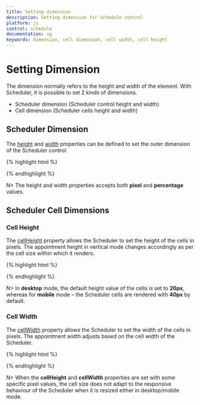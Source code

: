 ```yaml
---
title: Setting dimension
description: Setting dimension for Schedule control
platform: js
control: schedule
documentation: ug
keywords: dimension, cell dimension, cell width, cell height 
---
```

# Setting Dimension

The dimension normally refers to the height and width of the element. With Scheduler, it is possible to set 2 kinds of dimensions.

* Scheduler dimension (Scheduler control height and width)
* Cell dimension (Scheduler cells height and width)

## Scheduler Dimension


The [height](/js/api/ejschedule#members:height) and [width](/js/api/ejschedule#members:width) properties can be defined to set the outer dimension of the Scheduler control.

{% highlight html %}
<!-- HTML element will initialize as a ejSchedule -->

<div id="schedule"></div>

<script>

$(function () {

$("#schedule").ejSchedule({

//Setting dimension of Scheduler

width: "70%",

height: "500px"

});

});

</script>



{% endhighlight %}

N> The height and width properties accepts both **pixel** and **percentage** values.

## Scheduler Cell Dimensions

### Cell Height

The [cellHeight](/js/api/ejschedule#members:cellheight) property allows the Scheduler to set the height of the cells in pixels. The appointment height in vertical mode changes accordingly as per the cell size within which it renders.

{% highlight html %}


<div id="Schedule1"></div>



<script type="text/javascript">

$(function () {

$("#Schedule1").ejSchedule({

currentDate: new Date(2015, 11, 2),

cellHeight: "40px",

appointmentSettings: {

dataSource: [{

Id: 100,

Subject: "Research on Sky Miracles",

StartTime: new Date(2015, 11, 2, 9, 00),

EndTime: new Date(2015, 11, 2, 10, 30)

}]

}

});

});

</script>



{% endhighlight %}

N> In **desktop** mode, the default height value of the cells is set to **20px**, whereas for **mobile** mode – the Scheduler cells are rendered with **40px** by default.

### Cell Width

The [cellWidth](/js/api/ejschedule#members:cellwidth) property allows the Scheduler to set the width of the cells in pixels. The appointment width adjusts based on the cell width of the Scheduler.

{% highlight html %}


<div id="Schedule1"></div>



<script type="text/javascript">

$(function () {

$("#Schedule1").ejSchedule({

currentDate: new Date(2015, 11, 2),

cellWidth: "97px",

appointmentSettings: {

dataSource: [{

Id: 100,

Subject: "Research on Sky Miracles",

StartTime: new Date(2015, 11, 2, 9, 00),

EndTime: new Date(2015, 11, 2, 10, 30)

}]

}

});

});

</script>



{% endhighlight %}

N> When the **cellHeight** and **cellWidth** properties are set with some specific pixel values, the cell size does not adapt to the responsive behaviour of the Scheduler when it is resized either in desktop/mobile mode.

